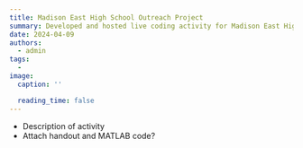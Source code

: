 ```yaml
---
title: Madison East High School Outreach Project
summary: Developed and hosted live coding activity for Madison East High School Students
date: 2024-04-09
authors:
  - admin
tags:
  -
image:
  caption: ''

  reading_time: false
---
```


- Description of activity
- Attach handout and MATLAB code?